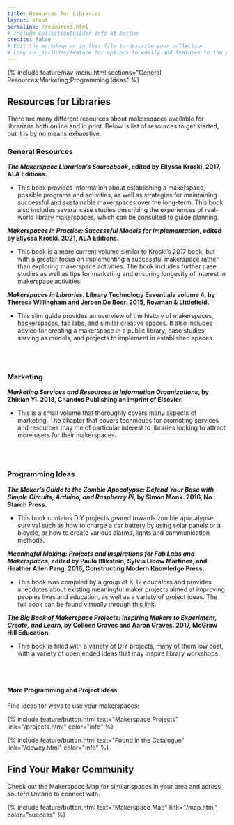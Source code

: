 ```yaml
---
title: Resources for Libraries
layout: about
permalink: /resources.html
# include CollectionBuilder info at bottom
credits: false
# Edit the markdown on in this file to describe your collection
# Look in _includes/feature for options to easily add features to the page
---
```


{% include feature/nav-menu.html sections="General Resources;Marketing;Programming Ideas" %}

## Resources for Libraries

There are many different resources about makerspaces available for librarians both online and in print. Below is list of resources to get started, but it is by no means exhaustive. 

### General Resources
__*The Makerspace Librarian’s Sourcebook*, edited by Ellyssa Kroski. 2017, ALA Editions.__
  - This book provides information about establishing a makerspace, possible programs and activities, as well as strategies for maintaining successful and sustainable makerspaces over the long-term. This book also includes several case studies describing the experiences of real-world library makerspaces, which can be consulted to guide planning. 

__*Makerspaces in Practice: Successful Models for Implementation*, edited by Ellyssa Kroski. 2021, ALA Editions.__
  - This book is a more current volume similar to Kroski’s 2017 book, but with a greater focus on implementing a successful makerspace rather than exploring makerspace activities. The book includes further case studies as well as tips for marketing and ensuring longevity of interest in makerspace activities. 

__*Makerspaces in Libraries.* Library Technology Essentials volume 4, by Theresa Willingham and Jeroen De Boer. 2015, Rowman & Littlefield.__ 
  - This slim guide provides an overview of the history of makerspaces, hackerspaces, fab labs, and similar creative spaces. It also includes advice for creating a makerspace in a public library, case studies serving as models, and projects to implement in established spaces.
<br>
<br>

### Marketing
__*Marketing Services and Resources in Information Organizations*, by Zhixian Yi. 2018, Chandos Publishing an imprint of Elsevier.__ 
  - This is a small volume that thoroughly covers many aspects of marketing. The chapter that covers techniques for promoting services and resources may me of particular interest to libraries looking to attract more users for their makerspaces.
<br>
<br>

### Programming Ideas
__*The Maker’s Guide to the Zombie Apocalypse: Defend Your Base with Simple Circuits, Arduino, and Raspberry Pi*, by Simon Monk. 2016, No Starch Press.__
  - This book contains DIY projects geared towards zombie apocalypse survival such as how to charge a car battery by using solar panels or a bicycle, or how to create various alarms, lights and communication methods.

__*Meaningful Making: Projects and Inspirations for Fab Labs and Makerspaces*, edited by Paulo Blikstein, Sylvia Libow Martinez, and Heather Allen Pang. 2016, Constructing Modern Knowledge Press.__
  - This book was compiled by a group of K-12 educators and provides anecdotes about existing meaningful maker projects aimed at improving peoples lives and education, as well as a variety of project ideas. The full book can be found virtually through [this link](https://fablearn.stanford.edu/fellows/sites/default/files/Blikstein_Martinez_Pang-Meaningful_Making_book.pdf).

__*The Big Book of Makerspace Projects: Inspiring Makers to Experiment, Create, and Learn*, by Colleen Graves and Aaron Graves. 2017, McGraw Hill Education.__
  - This book is filled with a variety of DIY projects, many of them low cost, with a variety of open ended ideas that may inspire library workshops. 
<br>
<br>

#### More Programming and Project Ideas
Find ideas for ways to use your makerspaces: 

{% include feature/button.html text="Makerspace Projects" link="/projects.html" color="info" %}

{% include feature/button.html text="Found in the Catalogue" link="/dewey.html" color="info" %}


## Find Your Maker Community

Check out the Makerspace Map for similar spaces in your area and across soutern Ontario to connect with.

{% include feature/button.html text="Makerspace Map" link="/map.html" color="success" %}